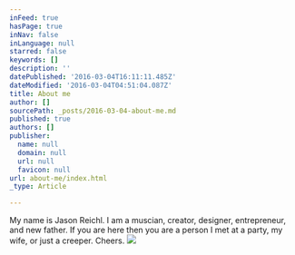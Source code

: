```yaml
---
inFeed: true
hasPage: true
inNav: false
inLanguage: null
starred: false
keywords: []
description: ''
datePublished: '2016-03-04T16:11:11.485Z'
dateModified: '2016-03-04T04:51:04.087Z'
title: About me
author: []
sourcePath: _posts/2016-03-04-about-me.md
published: true
authors: []
publisher:
  name: null
  domain: null
  url: null
  favicon: null
url: about-me/index.html
_type: Article

---
```

My name is Jason Reichl. I am a muscian, creator, designer, entrepreneur, and new father. If you are here then you are a person I met at a party, my wife, or just a creeper. Cheers. ![](https://the-grid-user-content.s3-us-west-2.amazonaws.com/6442bd0b-6684-43a4-b777-3fbc1f917e2d.png)